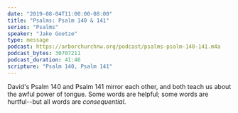 ```yaml
---
date: "2019-08-04T11:00:00-08:00"
title: "Psalms: Psalm 140 & 141"
series: "Psalms"
speaker: "Jake Goetze"
type: message
podcast: https://arborchurchnw.org/podcast/psalms-psalm-140-141.m4a
podcast_bytes: 30707211
podcast_duration: 41:46
scripture: "Psalm 140, Psalm 141"
---
```


David's Psalm 140 and Psalm 141 mirror each other, and both teach us about the awful power of tongue. Some words are helpful; some words are hurtful--but all words are *consequential*.

